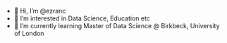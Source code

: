 - 👋 Hi, I’m @ezranc
- 👀 I’m interested in Data Science, Education etc
- 🌱 I’m currently learning Master of Data Science @ Birkbeck, University of London


<!---
ezranc/ezranc is a ✨ special ✨ repository because its `README.md` (this file) appears on your GitHub profile.
You can click the Preview link to take a look at your changes.
--->
